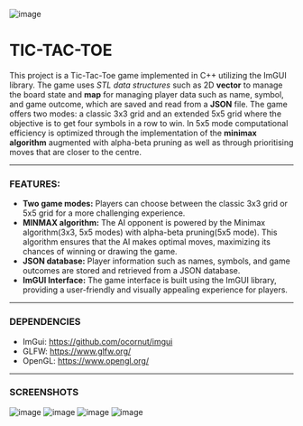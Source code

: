 ![image](https://github.com/karinka1901/TicTacToe/assets/60856417/41f18c9b-12e1-4d10-abb4-8d7aaa020f21)


# **TIC-TAC-TOE**
This project is a Tic-Tac-Toe game implemented in C++ utilizing the ImGUI library. The game uses *STL data structures* such as 2D **vector** to manage the board state and **map** for managing player data such as name, symbol, and game outcome, which are saved and read from a **JSON** file.
The game offers two modes: a classic 3x3 grid and an extended 5x5 grid where the objective is to get four symbols in a row to win. In 5x5 mode computational efficiency is optimized through the implementation of the **minimax algorithm** augmented with alpha-beta pruning as well as through prioritising moves that are closer to the centre.

------------



### **FEATURES:**
- **Two game modes:** Players can choose between the classic 3x3 grid or 5x5 grid for a more challenging experience.
- **MINMAX algorithm:** The AI opponent is powered by the Minimax algorithm(3x3, 5x5 modes) with alpha-beta pruning(5x5 mode). This algorithm ensures that the AI makes optimal moves, maximizing its chances of winning or drawing the game.
- **JSON database:** Player information such as names, symbols, and game outcomes are stored and retrieved from a JSON database. 
- **ImGUI Interface:** The game interface is built using the ImGUI library, providing a user-friendly and visually appealing experience for players.

------------

### **DEPENDENCIES**
- ImGui: https://github.com/ocornut/imgui
- GLFW: https://www.glfw.org/
- OpenGL: https://www.opengl.org/ 


------------



### **SCREENSHOTS**
![image](https://github.com/karinka1901/TicTacToe/assets/60856417/7bf230e0-8a1c-496c-96f5-22de3a9f2efb)
![image](https://github.com/karinka1901/TicTacToe/assets/60856417/8c2868fe-81e8-463a-84ce-5a28d35e814e)
![image](https://github.com/karinka1901/TicTacToe/assets/60856417/96b3397b-e6e7-4a50-88be-82b2c88d34c4)
![image](https://github.com/karinka1901/TicTacToe/assets/60856417/547f036b-3680-4cd7-a738-86592b3c9684)















